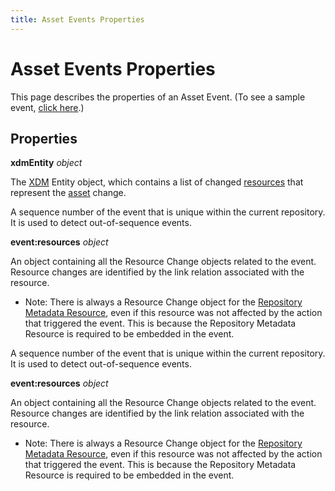 ```yaml
---
title: Asset Events Properties
---
```


# Asset Events Properties

This page describes the properties of an Asset Event. (To see a sample event, [click here](asset-events-sample.json).)

## Properties

**xdmEntity** _object_

The [XDM](asset-events-glossary.md#xdm) Entity object, which contains a list of changed [resources](asset-events-glossary.md#resource) that represent the [asset](asset-events-glossary.md#asset) change.

<DetailsBlock slots="header , list" repeat="4" summary="(show/hide child properties)" subText="event:sequence_number_"/>

A sequence number of the event that is unique within the current repository. It is used to detect out-of-sequence events.

**event:resources** _object_

An object containing all the Resource Change objects related to the event. Resource changes are identified by the link relation associated with the resource.

- Note: There is always a Resource Change object for the [Repository Metadata Resource](asset-events-glossary.md#repository-metadata-resource), even if this resource was not affected by the action that triggered the event. This is because the Repository Metadata Resource is required to be embedded in the event.

<DetailsBlock slots="header , list" repeat="4" summary="(show/hide child properties)" subText="event:sequence_number_"/>

A sequence number of the event that is unique within the current repository. It is used to detect out-of-sequence events.

**event:resources** _object_

An object containing all the Resource Change objects related to the event. Resource changes are identified by the link relation associated with the resource.

- Note: There is always a Resource Change object for the [Repository Metadata Resource](asset-events-glossary.md#repository-metadata-resource), even if this resource was not affected by the action that triggered the event. This is because the Repository Metadata Resource is required to be embedded in the event.
